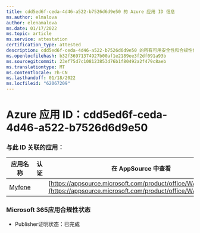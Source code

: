 ```yaml
---
title: cdd5ed6f-ceda-4d46-a522-b7526d6d9e50 的 Azure 应用 ID 信息
ms.author: elmalova
author: elenamalova
ms.date: 01/17/2022
ms.topic: article
ms.service: attestation
certification_type: attested
description: cdd5ed6f-ceda-4d46-a522-b7526d6d9e50 的所有可用安全性和合规性信息。
ms.openlocfilehash: b32f36971374927b00af1e2189ee3f2df091a93b
ms.sourcegitcommit: 23ef75d7c108123853d76b1f80492a2f479c8aeb
ms.translationtype: MT
ms.contentlocale: zh-CN
ms.lasthandoff: 01/18/2022
ms.locfileid: "62067209"
---
```

# <a name="azure-app-id-cdd5ed6f-ceda-4d46-a522-b7526d6d9e50"></a>Azure 应用 ID：cdd5ed6f-ceda-4d46-a522-b7526d6d9e50


### <a name="apps-associated-with-this-id"></a>与此 ID 关联的应用：
| **应用名称** | **认证** | **在 AppSource 中查看** |
|--------------|---------------|-----------------------|
| [Myfone](https://docs.microsoft.com/microsoft-365-app-certification/forward/WA200000716) |  | [https://appsource.microsoft.com/product/office/WA200000716](https://appsource.microsoft.com/product/office/WA200000716) |

### <a name="microsoft-365-app-compliance-status"></a>Microsoft 365应用合规性状态
- Publisher证明状态：已完成
